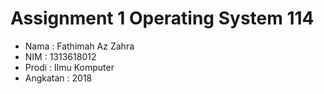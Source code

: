 # Assignment 1 Operating System 114
- Nama    : Fathimah Az Zahra
- NIM     : 1313618012
- Prodi   : Ilmu Komputer
- Angkatan : 2018
 
